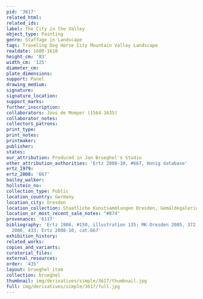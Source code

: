```yaml
---
pid: '3617'
related_html: 
related_ids: 
label: The City in the Valley
object_type: Painting
genre: Staffage in Landscape
tags: Traveling Dog Horse City Mountain Valley Landscape
realdate: 1600-1610
height_cm: '83'
width_cm: '125'
diameter_cm: 
plate_dimensions: 
support: Panel
drawing_medium: 
signature: 
signature_location: 
support_marks: 
further_inscription: 
collaborators: Joos de Momper (1564-1635)
collaborator_notes: 
collectors_patrons: 
print_type: 
print_notes: 
printmaker: 
publisher: 
states: 
our_attribution: Produced in Jan Brueghel's Studio
other_attribution_authorities: 'Ertz 2008-10, #667, Honig database'
ertz_1979: 
ertz_2008: '667'
bailey_walker: 
hollstein_no: 
collection_type: Public
location_country: Germany
location_city: Dresden
location_collection: Staatliche Kunstsammlungen Dresden, Gemäldegalerie Alte Meister
location_or_most_recent_sale_notes: "#874"
provenance: '6117'
bibliography: 'Ertz 1986, #150, illustration 135; MK Dresden 2005, 372; MK Dresden
  2006, 433; Ertz 2008-10, cat.667'
exhibition_history: 
related_works: 
copies_and_variants: 
curatorial_files: 
external_resources: 
order: '435'
layout: brueghel_item
collection: brueghel
thumbnail: img/derivatives/simple/3617/thumbnail.jpg
full: img/derivatives/simple/3617/full.jpg
---
```

